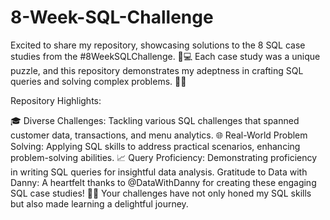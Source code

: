 # 8-Week-SQL-Challenge

Excited to share my repository, showcasing solutions to the 8 SQL case studies from the #8WeekSQLChallenge. 🚀💻 Each case study was a unique puzzle, and this repository demonstrates my adeptness in crafting SQL queries and solving complex problems. 🧩💡

Repository Highlights:

🎓 Diverse Challenges: Tackling various SQL challenges that spanned customer data, transactions, and menu analytics.
🌐 Real-World Problem Solving: Applying SQL skills to address practical scenarios, enhancing problem-solving abilities.
📈 Query Proficiency: Demonstrating proficiency in writing SQL queries for insightful data analysis.
Gratitude to Data with Danny:
A heartfelt thanks to @DataWithDanny for creating these engaging SQL case studies! 👏🏻 Your challenges have not only honed my SQL skills but also made learning a delightful journey.
